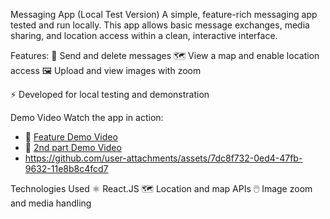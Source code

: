 Messaging App (Local Test Version)
A simple, feature-rich messaging app tested and run locally. This app allows basic message exchanges, media sharing, and location access within a clean, interactive interface.

Features:
💬 Send and delete messages
🗺️ View a map and enable location access
🖼️ Upload and view images with zoom

⚡️ Developed for local testing and demonstration

Demo Video
Watch the app in action:
- 🎥 [Feature Demo Video](https://drive.google.com/file/d/1EEtU16aGWY9vhks3LMOS-H2er7wfXxbG/view?usp=sharing)
- 🎥 [2nd part Demo Video](https://drive.google.com/file/d/1EUefXn4RBdsUInmgKLoyT5F4s_X6UHgO/view?usp=sharing)
- https://github.com/user-attachments/assets/7dc8f732-0ed4-47fb-9632-11e8b8c4fcd7

Technologies Used
⚛️ React.JS
🗺️ Location and map APIs
🖱️ Image zoom and media handling
